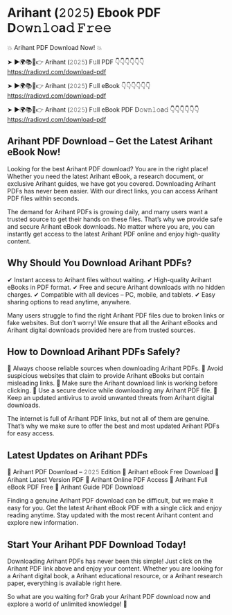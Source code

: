 # ﻿Arihant (𝟸𝟶𝟸𝟻) Ebook PDF D𝚘𝚠𝚗𝚕𝚘a𝚍 𝙵𝚛𝚎𝚎

💥 ﻿Arihant PDF Download Now! 💥

➤ ►🌍📚📱👉 ﻿Arihant (𝟸𝟶𝟸𝟻) F𝚞ll PDF 👇👇👇👇👇👇
https://radiovd.com/download-pdf

➤ ►🌍📚📱👉 ﻿Arihant (𝟸𝟶𝟸𝟻) F𝚞ll eBook 👇👇👇👇👇👇
https://radiovd.com/download-pdf

➤ ►🌍📚📱👉 ﻿Arihant (𝟸𝟶𝟸𝟻) F𝚞ll eBook PDF D𝚘𝚠𝚗𝚕𝚘a𝚍 👇👇👇👇👇👇
https://radiovd.com/download-pdf

## ﻿Arihant PDF Download – Get the Latest ﻿Arihant eBook Now!

Looking for the best ﻿Arihant PDF download? You are in the right place! Whether you need the latest ﻿Arihant eBook, a research document, or exclusive ﻿Arihant guides, we have got you covered. Downloading ﻿Arihant PDFs has never been easier. With our direct links, you can access ﻿Arihant PDF files within seconds.

The demand for ﻿Arihant PDFs is growing daily, and many users want a trusted source to get their hands on these files. That’s why we provide safe and secure ﻿Arihant eBook downloads. No matter where you are, you can instantly get access to the latest ﻿Arihant PDF online and enjoy high-quality content.

## Why Should You Download ﻿Arihant PDFs?

✔ Instant access to ﻿Arihant files without waiting.
✔ High-quality ﻿Arihant eBooks in PDF format.
✔ Free and secure ﻿Arihant downloads with no hidden charges.
✔ Compatible with all devices – PC, mobile, and tablets.
✔ Easy sharing options to read anytime, anywhere.

Many users struggle to find the right ﻿Arihant PDF files due to broken links or fake websites. But don’t worry! We ensure that all the ﻿Arihant eBooks and ﻿Arihant digital downloads provided here are from trusted sources.

## How to Download ﻿Arihant PDFs Safely?

📌 Always choose reliable sources when downloading ﻿Arihant PDFs.
📌 Avoid suspicious websites that claim to provide ﻿Arihant eBooks but contain misleading links.
📌 Make sure the ﻿Arihant download link is working before clicking.
📌 Use a secure device while downloading any ﻿Arihant PDF file.
📌 Keep an updated antivirus to avoid unwanted threats from ﻿Arihant digital downloads.

The internet is full of ﻿Arihant PDF links, but not all of them are genuine. That’s why we make sure to offer the best and most updated ﻿Arihant PDFs for easy access.

## Latest Updates on ﻿Arihant PDFs

🔹 ﻿Arihant PDF Download – 𝟸𝟶𝟸𝟻 Edition
🔹 ﻿Arihant eBook Free Download
🔹 ﻿Arihant Latest Version PDF
🔹 ﻿Arihant Online PDF Access
🔹 ﻿Arihant Full eBook PDF Free
🔹 ﻿Arihant Guide PDF Download

Finding a genuine ﻿Arihant PDF download can be difficult, but we make it easy for you. Get the latest ﻿Arihant eBook PDF with a single click and enjoy reading anytime. Stay updated with the most recent ﻿Arihant content and explore new information.

## Start Your ﻿Arihant PDF Download Today!

Downloading ﻿Arihant PDFs has never been this simple! Just click on the ﻿Arihant PDF link above and enjoy your content. Whether you are looking for a ﻿Arihant digital book, a ﻿Arihant educational resource, or a ﻿Arihant research paper, everything is available right here.

So what are you waiting for? Grab your ﻿Arihant PDF download now and explore a world of unlimited knowledge! 🚀